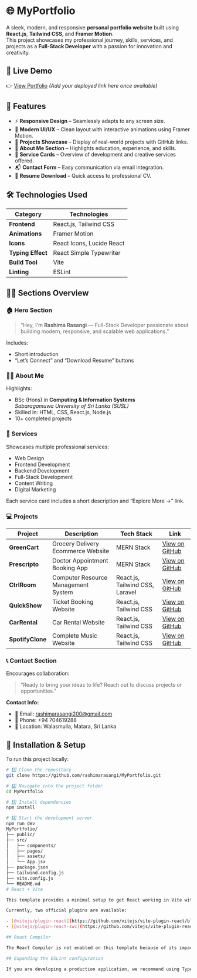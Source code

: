# 🌐 MyPortfolio

A sleek, modern, and responsive **personal portfolio website** built using **React.js**, **Tailwind CSS**, and **Framer Motion**.  
This project showcases my professional journey, skills, services, and projects as a **Full-Stack Developer** with a passion for innovation and creativity.


## 🚀 Live Demo

👉 [View Portfolio](https://rashimarasangi.netlify.app/) *(Add your deployed link here once available)*


## 🧩 Features

- ⚡ **Responsive Design** – Seamlessly adapts to any screen size.  
- 🎨 **Modern UI/UX** – Clean layout with interactive animations using Framer Motion.  
- 💼 **Projects Showcase** – Display of real-world projects with GitHub links.  
- 🧠 **About Me Section** – Highlights education, experience, and skills.  
- 🧰 **Service Cards** – Overview of development and creative services offered.  
- 📬 **Contact Form** – Easy communication via email integration.  
- 🧾 **Resume Download** – Quick access to professional CV.  


## 🛠️ Technologies Used

| Category | Technologies |
|-----------|---------------|
| **Frontend** | React.js, Tailwind CSS |
| **Animations** | Framer Motion |
| **Icons** | React Icons, Lucide React |
| **Typing Effect** | React Simple Typewriter |
| **Build Tool** | Vite |
| **Linting** | ESLint |


## 🧑‍💻 Sections Overview

### 🏠 Hero Section
> “Hey, I'm **Rashima Rasangi** — Full-Stack Developer passionate about building modern, responsive, and scalable web applications.”

Includes:
- Short introduction  
- “Let’s Connect” and “Download Resume” buttons  


### 👩‍💼 About Me
Highlights:
- BSc (Hons) in **Computing & Information Systems**  
  *Sabaragamuwa University of Sri Lanka (SUSL)*  
- Skilled in: HTML, CSS, React.js, Node.js  
- 10+ completed projects  


### 🧾 Services
Showcases multiple professional services:
- Web Design  
- Frontend Development  
- Backend Development  
- Full-Stack Development  
- Content Writing  
- Digital Marketing  

Each service card includes a short description and “Explore More →” link.


### 💻 Projects

| Project | Description | Tech Stack | Link |
|----------|--------------|-------------|------|
| **GreenCart** | Grocery Delivery Ecommerce Website | MERN Stack | [View on GitHub](https://github.com/rashimarasangi/GreenCart) |
| **Prescripto** | Doctor Appointment Booking App | MERN Stack | [View on GitHub](https://github.com/rashimarasangi/Prescripto) |
| **CtrlRoom** | Computer Resource Management System | React.js, Tailwind CSS, Laravel | [View on GitHub](https://github.com/rashimarasangi/CtrlRoom) |
| **QuickShow** | Ticket Booking Website | React.js, Tailwind CSS | [View on GitHub](https://github.com/rashimarasangi/QuickShow) |
| **CarRental** | Car Rental Website | React.js, Tailwind CSS | [View on GitHub](https://github.com/rashimarasangi/CarRental) |
| **SpotifyClone** | Complete Music Website | React.js, Tailwind CSS | [View on GitHub](https://github.com/rashimarasangi/SpotifyClone) |


### 📞 Contact Section
Encourages collaboration:
> “Ready to bring your ideas to life? Reach out to discuss projects or opportunities.”

**Contact Info:**
- 📧 Email: [rashimarasangi200@gmail.com](mailto:rashimarasangi200@gmail.com)  
- 📱 Phone: +94 704619288  
- 📍 Location: Walasmulla, Matara, Sri Lanka  


## 🧰 Installation & Setup

To run this project locally:

```bash
# 1️⃣ Clone the repository
git clone https://github.com/rashimarasangi/MyPortfolio.git

# 2️⃣ Navigate into the project folder
cd MyPortfolio

# 3️⃣ Install dependencies
npm install

# 4️⃣ Start the development server
npm run dev
MyPortfolio/
├── public/
├── src/
│   ├── components/
│   ├── pages/
│   ├── assets/
│   └── App.jsx
├── package.json
├── tailwind.config.js
├── vite.config.js
└── README.md
# React + Vite

This template provides a minimal setup to get React working in Vite with HMR and some ESLint rules.

Currently, two official plugins are available:

- [@vitejs/plugin-react](https://github.com/vitejs/vite-plugin-react/blob/main/packages/plugin-react) uses [Babel](https://babeljs.io/) (or [oxc](https://oxc.rs) when used in [rolldown-vite](https://vite.dev/guide/rolldown)) for Fast Refresh
- [@vitejs/plugin-react-swc](https://github.com/vitejs/vite-plugin-react/blob/main/packages/plugin-react-swc) uses [SWC](https://swc.rs/) for Fast Refresh

## React Compiler

The React Compiler is not enabled on this template because of its impact on dev & build performances. To add it, see [this documentation](https://react.dev/learn/react-compiler/installation).

## Expanding the ESLint configuration

If you are developing a production application, we recommend using TypeScript with type-aware lint rules enabled. Check out the [TS template](https://github.com/vitejs/vite/tree/main/packages/create-vite/template-react-ts) for information on how to integrate TypeScript and [`typescript-eslint`](https://typescript-eslint.io) in your project.
